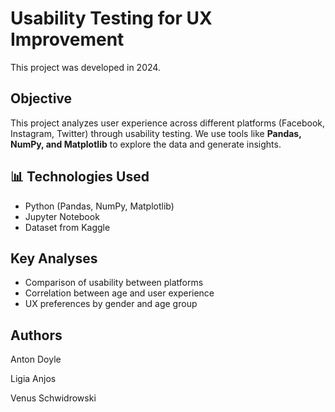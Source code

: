 # Usability Testing for UX Improvement

This project was developed in 2024.

## Objective
This project analyzes user experience across different platforms (Facebook, Instagram, Twitter) through usability testing. We use tools like **Pandas, NumPy, and Matplotlib** to explore the data and generate insights.

## 📊 Technologies Used
- Python (Pandas, NumPy, Matplotlib)
- Jupyter Notebook
- Dataset from Kaggle

## Key Analyses
- Comparison of usability between platforms  
- Correlation between age and user experience  
- UX preferences by gender and age group  

## Authors
Anton Doyle

Ligia Anjos

Venus Schwidrowski
